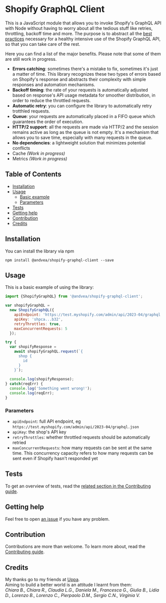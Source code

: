 # Shopify GraphQL Client

This is a JavaScript module that allows you to invoke Shopify's GraphQL API with Node 
without having to worry about all the tedious stuff like retries, 
throttling, backoff time and more. 
The purpose is to abstract all the [best practices](https://shopify.dev/docs/api/usage/rate-limits#avoiding-rate-limit-errors) 
necessary for a healthy intensive use of the Shopify GraphQL API, 
so that you can take care of the rest.

Here you can find a list of the major benefits. Please note that some of them
are still work in progress.
- **Errors catching**: sometimes there's a mistake to fix, sometimes it's just a 
matter of time. This library recognizes these two types of errors based on 
Shopify's response and abstracts their complexity with simple responses and 
automation mechanisms.
- **Backoff timing**: the rate of your requests is automatically adjusted 
based on response's API usage metadata for smoother distribution, in order to
reduce the throttled requests.
- **Automatic retry**: you can configure the library to automatically retry 
trotthled requests.
- **Queue**: your requests are automatically placed in a FIFO queue which 
guarantees the order of execution.
- **HTTP/2 support**: all the requests are made via HTTP/2 and the session 
remains active as long as the queue is not empty. It's a mechanism that 
allows you to save time, especially with many requests in the queue.
- **No dependencies**: a lightweight solution that minimizes potential conflicts
- Cache *(Work in progress)*
- Metrics *(Work in progress)*

## Table of Contents
- [Installation](#Installation)
- [Usage](#Usage)
  - [Basic example](#Usage)
  - [Parameters](#Parameters)
- [Tests](#Tests)
- [Getting help](#Getting%20help)
- [Contribution](#Contribution)
- [Credits](#Credits)

## Installation
You can install the library via npm
```
npm install @andvea/shopify-graphql-client --save
```

## Usage
This is a basic example of using the library:
```javascript
import {ShopifyGraphQL} from '@andvea/shopify-graphql-client';

var shopifyGraphQL =
  new ShopifyGraphQL({
    apiEndpoint: 'https://test.myshopify.com/admin/api/2023-04/graphql.json',
    apiKey: 'shpca...b32',
    retryThrottles: true,
    maxConcurrentRequests: 5
  });

try {
  var shopifyResponse = 
    await shopifyGraphQL.request(`{ 
      shop { 
        id 
      } 
    }`);
    
  console.log(shopifyResponse);
} catch(reqErr) {
  console.log('Something went wrong!');
  console.log(reqErr);
}
```

### Parameters
- `apiEndpoint`: full API endpoint, eg `https://test.myshopify.com/admin/api/2023-04/graphql.json`
- `apiKey`: the shop's API key
- `retryThrottles`: whether throttled requests should be automatically retried
- `maxConcurrentRequests`: how many requests can be sent at the same time. 
This concurrency capacity refers to how many requests can be sent 
even if Shopify hasn't responded yet

## Tests
To get an overview of tests, read the [related section in the Contributing guide](CONTRIBUTING.md#tests).

## Getting help
Feel free to open [an issue](https://github.com/andvea/shopify-graphql-client/issues/new) if you have any problem.

## Contribution
Contributions are more than welcome. To learn more about, read the [Contributing guide](CONTRIBUTING.md).

## Credits
My thanks go to my friends at [Uppa](https://www.uppa.it/).<br/>
Aiming to build a better world is an attitude I learnt from them:<br/>
_Chiara B., Chiara R., Claudia L.G., Daniela M., Francesca G., Giulia B., 
Lidia D., Lorenzo B., Lorenzo C., Pierpaolo D.M., Sergio C.N., Virginia V._
